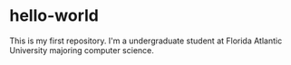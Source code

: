 # hello-world
This is my first repository.
I'm a undergraduate student at Florida Atlantic University majoring computer science.
